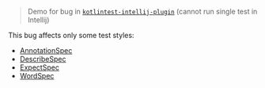 > Demo for bug in [`kotlintest-intellij-plugin`](https://github.com/kotlintest/kotlintest-intellij-plugin) (cannot run single test in Intellij)

This bug affects only some test styles:

 * [AnnotationSpec](https://github.com/tony19-sandbox/kotlintest-issue/blob/45f9e1c/app/src/test/java/com/github/tony19/kotlintestissue/AnnotationSpecTest.kt)
 * [DescribeSpec](https://github.com/tony19-sandbox/kotlintest-issue/blob/45f9e1c/app/src/test/java/com/github/tony19/kotlintestissue/DescribeSpecTest.kt)
 * [ExpectSpec](https://github.com/tony19-sandbox/kotlintest-issue/blob/45f9e1c/app/src/test/java/com/github/tony19/kotlintestissue/ExpectSpecTest.kt)
 * [WordSpec](https://github.com/tony19-sandbox/kotlintest-issue/blob/45f9e1c/app/src/test/java/com/github/tony19/kotlintestissue/WordSpecTest.kt)
